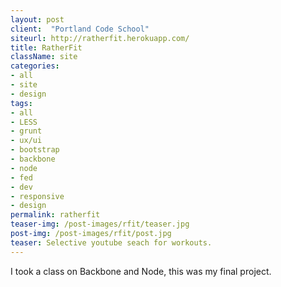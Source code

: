 ```yaml
---
layout: post
client:  "Portland Code School"
siteurl: http://ratherfit.herokuapp.com/
title: RatherFit 
className: site
categories: 
- all
- site
- design
tags:
- all
- LESS
- grunt
- ux/ui
- bootstrap
- backbone
- node
- fed
- dev
- responsive
- design
permalink: ratherfit
teaser-img: /post-images/rfit/teaser.jpg
post-img: /post-images/rfit/post.jpg
teaser: Selective youtube seach for workouts. 
---
```

I took a class on Backbone and Node, this was my final project.